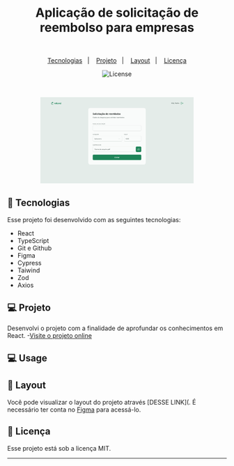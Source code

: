 <h1 align="center">Aplicação de solicitação de reembolso para empresas</h1>

<p align="center">
<br/>
<p align="center">
  <a href="#-tecnologias">Tecnologias</a>&nbsp;&nbsp;&nbsp;|&nbsp;&nbsp;&nbsp;
  <a href="#-projeto">Projeto</a>&nbsp;&nbsp;&nbsp;|&nbsp;&nbsp;&nbsp;
  <a href="#-layout">Layout</a>&nbsp;&nbsp;&nbsp;|&nbsp;&nbsp;&nbsp;
  <a href="#memo-licença">Licença</a>
</p>

<p align="center">
  <img alt="License" src="https://img.shields.io/static/v1?label=license&message=MIT&color=49AA26&labelColor=000000">
</p>

<br>

<p align="center">
  <img alt="Layout do projeto" src="./src/assets/layout.svg" width="70%">
</p>

## 🚀 Tecnologias

Esse projeto foi desenvolvido com as seguintes tecnologias:

- React
- TypeScript
- Git e Github
- Figma
- Cypress
- Taiwind
- Zod
- Axios

## 💻 Projeto

Desenvolvi o projeto com a finalidade de aprofundar os conhecimentos em React. -[Visite o projeto online]()

## 💻 Usage

## 🔖 Layout

Você pode visualizar o layout do projeto através [DESSE LINK](. É necessário ter conta no [Figma](https://figma.com) para acessá-lo.

## :memo: Licença

Esse projeto está sob a licença MIT.

---

